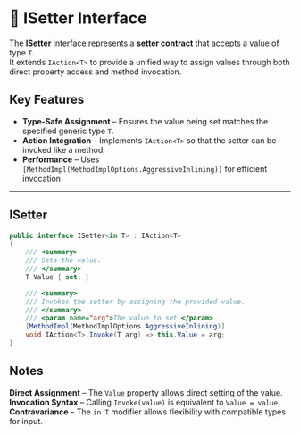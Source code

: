 # 🧩 ISetter Interface

The **ISetter<T>** interface represents a **setter contract** that accepts a value of type `T`.  
It extends `IAction<T>` to provide a unified way to assign values through both direct property access and method invocation.

## Key Features
- **Type-Safe Assignment** – Ensures the value being set matches the specified generic type `T`.
- **Action Integration** – Implements `IAction<T>` so that the setter can be invoked like a method.
- **Performance** – Uses `[MethodImpl(MethodImplOptions.AggressiveInlining)]` for efficient invocation.

---

## ISetter<T>

```csharp
public interface ISetter<in T> : IAction<T>
{
    /// <summary>
    /// Sets the value.
    /// </summary>
    T Value { set; }

    /// <summary>
    /// Invokes the setter by assigning the provided value.
    /// </summary>
    /// <param name="arg">The value to set.</param>
    [MethodImpl(MethodImplOptions.AggressiveInlining)]
    void IAction<T>.Invoke(T arg) => this.Value = arg;
}
```

## Notes
**Direct Assignment** – The `Value` property allows direct setting of the value.
**Invocation Syntax** – Calling `Invoke(value)` is equivalent to `Value = value`.
**Contravariance** – The `in T` modifier allows flexibility with compatible types for input.
